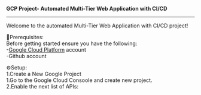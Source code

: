  <b>GCP Project- Automated Multi-Tier Web Application with CI/CD</b><br><hr>
 Welcome to the automated Multi-Tier Web Application with CI/CD project!

 📝Prerequisites:<br>
 Before getting started ensure you have the following:<br>
 -<a href="Google Cloud Platform" link="https://console.cloud.google.com">Google Cloud Platform<a> account<br>
 -Github account<br>

 ⚙️Setup:<br>
 1.Create a New Google Project<br>
  1.Go to the Google Cloud Consoole and create new project.<br>
  2.Enable the next list of APIs:<br>
   
